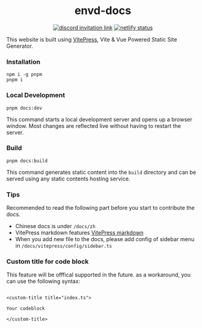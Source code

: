 <div align="center">
<h1>envd-docs</h1>
</div>

<p align=center>
<a href="https://discord.gg/KqswhpVgdU"><img alt="discord invitation link" src="https://img.shields.io/discord/974584200327991326?label=discord&style=social"></a>
<a href="https://app.netlify.com/sites/envd/deploys"><img alt="netlify status" src="https://api.netlify.com/api/v1/badges/535ba0bd-b9fa-43b4-a8b2-ce2fbfa3a424/deploy-status"></a>
</p>

This website is built using [VitePress](https://vitepress.vuejs.org/), Vite & Vue Powered Static Site Generator.

### Installation

```shell
npm i -g pnpm
pnpm i
```

### Local Development

```shell
pnpm docs:dev
```

This command starts a local development server and opens up a browser window. Most changes are reflected live without having to restart the server.

### Build

```shell
pnpm docs:build
```

This command generates static content into the `build` directory and can be served using any static contents hosting service.

### Tips

Recommended to read the following part before you start to contribute the docs.

- Chinese docs is under `/docs/zh`
- VitePress markdown features [VitePress markdown](https://vitepress.vuejs.org/guide/markdown.html)
- When you add new file to the docs, please add config of sidebar menu in `/docs/vitepress/config/sidebar.ts`

### Custom title for code block

This feature will be offfical supported in the future.
as a workaround, you can use the following syntax:
```vue

<custom-title title="index.ts">

Your codeblock

</custom-title>

```